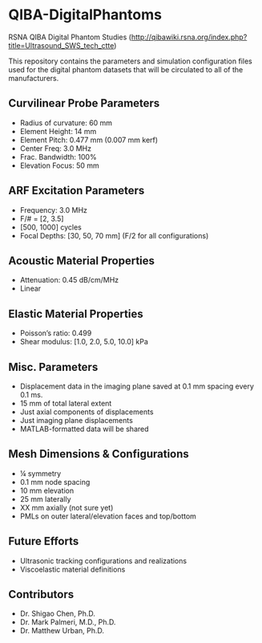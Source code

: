 # QIBA-DigitalPhantoms
RSNA QIBA Digital Phantom Studies
(http://qibawiki.rsna.org/index.php?title=Ultrasound_SWS_tech_ctte)

This repository contains the parameters and simulation configuration files used
for the digital phantom datasets that will be circulated to all of the
manufacturers.

## Curvilinear Probe Parameters
* Radius of curvature: 60 mm
* Element Height: 14 mm
* Element Pitch: 0.477 mm (0.007 mm kerf)
* Center Freq: 3.0 MHz
* Frac. Bandwidth: 100%
* Elevation Focus: 50 mm

## ARF Excitation Parameters
* Frequency: 3.0 MHz
* F/# = [2, 3.5]
* [500, 1000] cycles
* Focal Depths: [30, 50, 70 mm] (F/2 for all configurations)

## Acoustic Material Properties
* Attenuation: 0.45 dB/cm/MHz
* Linear

## Elastic Material Properties
* Poisson’s ratio: 0.499
* Shear modulus: [1.0, 2.0, 5.0, 10.0] kPa

## Misc. Parameters
* Displacement data in the imaging plane saved at 0.1 mm spacing every 0.1 ms.
* 15 mm of total lateral extent
* Just axial components of displacements
* Just imaging plane displacements
* MATLAB-formatted data will be shared

## Mesh Dimensions & Configurations
* ¼ symmetry
* 0.1 mm node spacing
* 10 mm elevation
* 25 mm laterally
* XX mm axially (not sure yet)
* PMLs on outer lateral/elevation faces and top/bottom

## Future Efforts
* Ultrasonic tracking configurations and realizations
* Viscoelastic material definitions

## Contributors
* Dr. Shigao Chen, Ph.D.
* Dr. Mark Palmeri, M.D., Ph.D.
* Dr. Matthew Urban, Ph.D.
